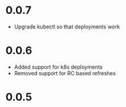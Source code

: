 
# 0.0.7

 - Upgrade kubectl so that deployments work

# 0.0.6

 - Added support for k8s deployments
 - Removed support for RC based refreshes

# 0.0.5
